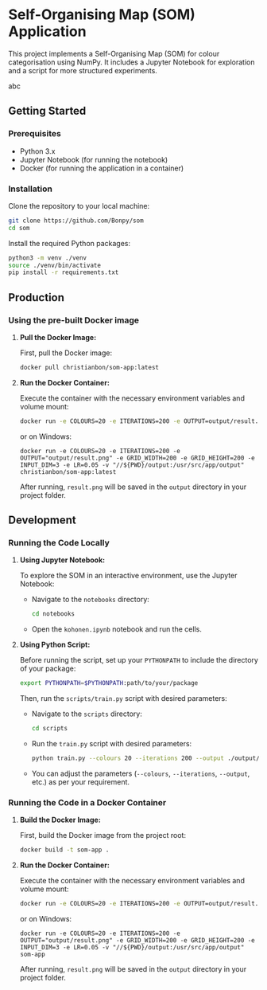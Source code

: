 # Self-Organising Map (SOM) Application

This project implements a Self-Organising Map (SOM) for colour categorisation using NumPy. It includes a Jupyter Notebook for exploration and a script for more structured experiments.


abc


## Getting Started

### Prerequisites

- Python 3.x
- Jupyter Notebook (for running the notebook)
- Docker (for running the application in a container)

### Installation

Clone the repository to your local machine:

```bash
git clone https://github.com/Bonpy/som
cd som
```

Install the required Python packages:

```bash
python3 -m venv ./venv
source ./venv/bin/activate
pip install -r requirements.txt
```

## Production

### Using the pre-built Docker image
1. **Pull the Docker Image:**

    First, pull the Docker image:

    ```bash
    docker pull christianbon/som-app:latest
    ```

2. **Run the Docker Container:**

    Execute the container with the necessary environment variables and volume mount:

    ```bash
    docker run -e COLOURS=20 -e ITERATIONS=200 -e OUTPUT=output/result.png -e GRID_WIDTH=200 -e GRID_HEIGHT=1000 -e INPUT_DIM=3 -e LR=0.05 -v $(pwd)/output:/usr/src/app/output christianbon/som-app:latest
    ```

    or on Windows:

    ```
    docker run -e COLOURS=20 -e ITERATIONS=200 -e OUTPUT="output/result.png" -e GRID_WIDTH=200 -e GRID_HEIGHT=200 -e INPUT_DIM=3 -e LR=0.05 -v "//${PWD}/output:/usr/src/app/output" christianbon/som-app:latest
    ```

    After running, `result.png` will be saved in the `output` directory in your project folder.

## Development

### Running the Code Locally

1. **Using Jupyter Notebook:**

    To explore the SOM in an interactive environment, use the Jupyter Notebook:

    - Navigate to the `notebooks` directory:
      ```bash
      cd notebooks
      ```
    - Open the `kohonen.ipynb` notebook and run the cells.

2. **Using Python Script:**

    Before running the script, set up your `PYTHONPATH` to include the directory of your package:

    ```bash
    export PYTHONPATH=$PYTHONPATH:path/to/your/package
    ```

    Then, run the `scripts/train.py` script with desired parameters:

    - Navigate to the `scripts` directory:
      ```bash
      cd scripts
      ```
    - Run the `train.py` script with desired parameters:
      ```bash
      python train.py --colours 20 --iterations 200 --output ./output/result.png
      ```
    - You can adjust the parameters (`--colours`, `--iterations`, `--output`, etc.) as per your requirement.

### Running the Code in a Docker Container

1. **Build the Docker Image:**

    First, build the Docker image from the project root:

    ```bash
    docker build -t som-app .
    ```

2. **Run the Docker Container:**

    Execute the container with the necessary environment variables and volume mount:

    ```bash
    docker run -e COLOURS=20 -e ITERATIONS=200 -e OUTPUT=output/result.png -e GRID_WIDTH=1000 -e GRID_HEIGHT=1000 -e INPUT_DIM=3 -e LR=0.05 -v $(pwd)/output:/usr/src/app/output som-app
    ```

    or on Windows:

    ```
    docker run -e COLOURS=20 -e ITERATIONS=200 -e OUTPUT="output/result.png" -e GRID_WIDTH=200 -e GRID_HEIGHT=200 -e INPUT_DIM=3 -e LR=0.05 -v "//${PWD}/output:/usr/src/app/output" som-app
    ```

    After running, `result.png` will be saved in the `output` directory in your project folder.
